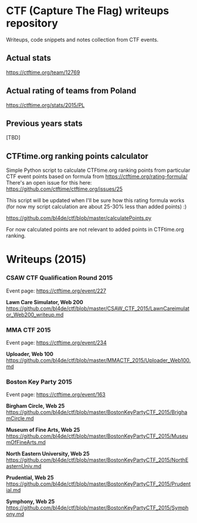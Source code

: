 # CTF (Capture The Flag) writeups repository


Writeups, code snippets and notes collection from CTF events.


## Actual stats
https://ctftime.org/team/12769

## Actual rating of teams from Poland
https://ctftime.org/stats/2015/PL

## Previous years stats
[TBD]

## CTFtime.org ranking points calculator

Simple Python script to calculate CTFtime.org ranking points from particular CTF event points based on formula from
https://ctftime.org/rating-formula/
There's an open issue for this here:
https://github.com/ctftime/ctftime.org/issues/25

This script will be updated when I'll be sure how this rating formula works (for now my script calculation are about 25-30% less than added points) :)

https://github.com/bl4de/ctf/blob/master/calculatePoints.py

For now calculated points are not relevant to added points in CTFtime.org ranking.

# Writeups (2015)

### CSAW CTF Qualification Round 2015

Event page: https://ctftime.org/event/227

**Lawn Care Simulator, Web 200**
https://github.com/bl4de/ctf/blob/master/CSAW_CTF_2015/LawnCareimulator_Web200_writeup.md

### MMA CTF 2015

Event page: https://ctftime.org/event/234

**Uploader, Web 100**         
https://github.com/bl4de/ctf/blob/master/MMACTF_2015/Uploader_Web100.md

### Boston Key Party 2015

Event page: https://ctftime.org/event/163

**Birgham Circle, Web 25**         
https://github.com/bl4de/ctf/blob/master/BostonKeyPartyCTF_2015/BrighamCircle.md

**Museum of Fine Arts, Web 25**         
https://github.com/bl4de/ctf/blob/master/BostonKeyPartyCTF_2015/MuseumOfFineArts.md

**North Eastern University, Web 25**        
https://github.com/bl4de/ctf/blob/master/BostonKeyPartyCTF_2015/NorthEasternUniv.md

**Prudential, Web 25**        
https://github.com/bl4de/ctf/blob/master/BostonKeyPartyCTF_2015/Prudential.md

**Symphony, Web 25**          
https://github.com/bl4de/ctf/blob/master/BostonKeyPartyCTF_2015/Symphony.md


